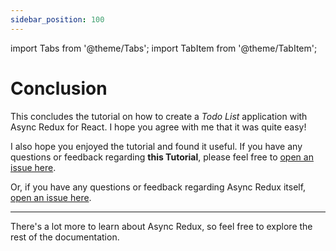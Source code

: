 ```yaml
---
sidebar_position: 100
---
```


import Tabs from '@theme/Tabs';
import TabItem from '@theme/TabItem';

# Conclusion

This concludes the tutorial on how to create a _Todo List_ application with Async Redux for React.
I hope you agree with me that it was quite easy!

I also hope you enjoyed the tutorial and found it useful. 
If you have any questions or feedback regarding **this Tutorial**, please feel 
free to [open an issue here](https://github.com/marcglasberg/asyncredux.com/issues).

Or, if you have any questions or feedback regarding Async Redux 
itself, [open an issue here](https://github.com/marcglasberg/async-redux-react/issues).

<hr></hr>

There's a lot more to learn about Async Redux, so feel free to explore the rest of the
documentation.

